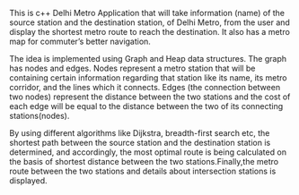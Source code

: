 This is c++ Delhi Metro Application that will take information (name) of the source station and the destination station, of Delhi Metro, from the user and display the shortest metro route to reach the destination. It also has a metro map for commuter’s better navigation.

The idea is implemented using Graph and Heap data structures. The graph has nodes and edges. Nodes represent a metro station that will be containing certain information regarding that station like its name, its metro corridor, and the lines which it connects. Edges (the connection between two nodes) represent the distance between the two stations and the cost of each edge will be equal to the distance between the two of its connecting stations(nodes).

By using different algorithms like Dijkstra, breadth-first search etc, the shortest path between the source station and the destination station is determined, and accordingly, the most optimal route is being calculated on the basis of shortest distance between the two stations.Finally,the metro route between the two stations and details about intersection stations is displayed.
